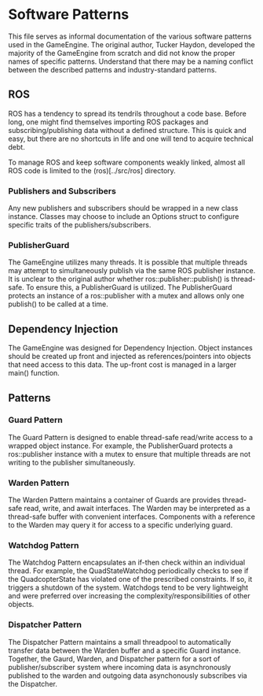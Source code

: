 # Software Patterns
This file serves as informal documentation of the various software patterns used
in the GameEngine. The original author, Tucker Haydon, developed the majority of
the GameEngine from scratch and did not know the proper names of specific
patterns. Understand that there may be a naming conflict between the described
patterns and industry-standard patterns.

## ROS
ROS has a tendency to spread its tendrils throughout a code base. Before long,
one might find themselves importing ROS packages and subscribing/publishing data
without a defined structure. This is quick and easy, but there are no shortcuts
in life and one will tend to acquire technical debt.

To manage ROS and keep software components weakly linked, almost all ROS code is
limited to the (ros)[../src/ros] directory.

### Publishers and Subscribers
Any new publishers and subscribers should be wrapped in a new class instance.
Classes may choose to include an Options struct to configure specific traits of
the publishers/subscribers.

### PublisherGuard
The GameEngine utilizes many threads. It is possible that multiple threads may
attempt to simultaneously publish via the same ROS publisher instance. It is
unclear to the original author whether ros::publisher::publish() is thread-safe.
To ensure this, a PublisherGuard is utilized. The PublisherGuard protects an
instance of a ros::publisher with a mutex and allows only one publish() to be
called at a time.

## Dependency Injection
The GameEngine was designed for Dependency Injection. Object instances should be
created up front and injected as references/pointers into objects that need
access to this data. The up-front cost is managed in a larger main() function.

## Patterns
### Guard Pattern
The Guard Pattern is designed to enable thread-safe read/write access to a
wrapped object instance. For example, the PublisherGuard protects a
ros::publisher instance with a mutex to ensure that multiple threads are not
writing to the publisher simultaneously.

### Warden Pattern
The Warden Pattern maintains a container of Guards are provides thread-safe
read, write, and await interfaces. The Warden may be interpreted as a
thread-safe buffer with convenient interfaces. Components with a reference to
the Warden may query it for access to a specific underlying guard. 

### Watchdog Pattern
The Watchdog Pattern encapsulates an if-then check within an individual thread.
For example, the QuadStateWatchdog periodically checks to see if the
QuadcopterState has violated one of the prescribed constraints. If so, it
triggers a shutdown of the system. Watchdogs tend to be very lightweight and
were preferred over increasing the complexity/responsibilities of other objects.

### Dispatcher Pattern
The Dispatcher Pattern maintains a small threadpool to automatically transfer
data between the Warden buffer and a specific Guard instance. Together, the
Gaurd, Warden, and Dispatcher pattern for a sort of publisher/subscriber system
where incoming data is asynchronously published to the warden and outgoing data
asynchonously subscribes via the Dispatcher.
